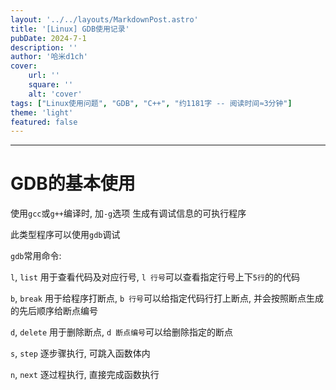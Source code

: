 ```yaml
---
layout: '../../layouts/MarkdownPost.astro'
title: '[Linux] GDB使用记录'
pubDate: 2024-7-1
description: ''
author: '哈米d1ch'
cover:
    url: ''
    square: ''
    alt: 'cover'
tags: ["Linux使用问题", "GDB", "C++", "约1181字 -- 阅读时间≈3分钟"]
theme: 'light'
featured: false
---
```


---

# GDB的基本使用

使用`gcc`或`g++`编译时, 加`-g`选项 生成有调试信息的可执行程序

此类型程序可以使用`gdb`调试

`gdb`常用命令:

`l`, `list` 用于查看代码及对应行号, `l 行号`可以查看指定行号上下`5行`的的代码

`b`, `break` 用于给程序打断点, `b 行号`可以给指定代码行打上断点, 并会按照断点生成的先后顺序给断点编号

`d`, `delete` 用于删除断点, `d 断点编号`可以给删除指定的断点

`s`, `step` 逐步骤执行, 可跳入函数体内

`n`, `next` 逐过程执行, 直接完成函数执行